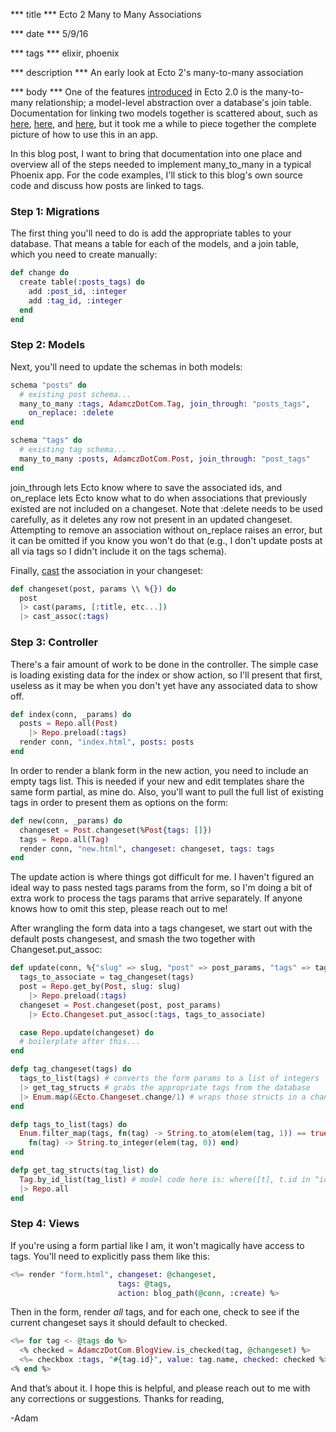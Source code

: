 *** title ***
Ecto 2 Many to Many Associations

*** date ***
5/9/16

*** tags ***
elixir, phoenix

*** description ***
An early look at Ecto 2's many-to-many association

*** body ***
One of the features [introduced](https://github.com/elixir-ecto/ecto/blob/master/CHANGELOG.md) in Ecto 2.0 is the many-to-many relationship; a model-level abstraction over a database's join table. Documentation for linking two models together is scattered about, such as  [here](https://hexdocs.pm/ecto/Ecto.Association.ManyToMany.html), [here](https://hexdocs.pm/ecto/Ecto.Changeset.html#put_assoc/4), and [here](https://hexdocs.pm/ecto/Ecto.Repo.html#c:preload/3), but it took me a while to piece together the complete picture of how to use this in an app.

In this blog post, I want to bring that documentation into one place and overview all of the steps needed to implement many_to_many in a typical Phoenix app. For the code examples, I'll stick to this blog's own source code and discuss how posts are linked to tags.

### Step 1: Migrations

The first thing you'll need to do is add the appropriate tables to your database. That means a table for each of the models, and a join table, which you need to create manually:

```elixir
def change do
  create table(:posts_tags) do
    add :post_id, :integer
    add :tag_id, :integer
  end
end
```

### Step 2: Models

Next, you'll need to update the schemas in both models:

```elixir
schema "posts" do
  # existing post schema...
  many_to_many :tags, AdamczDotCom.Tag, join_through: "posts_tags",
    on_replace: :delete
end

schema "tags" do
  # existing tag schema...
  many_to_many :posts, AdamczDotCom.Post, join_through: "post_tags"
end
```

join_through lets Ecto know where to save the associated ids, and on_replace lets Ecto know what to do when associations that previously existed are not included on a changeset. Note that :delete needs to be used carefully, as it deletes any row not present in an updated changeset. Attempting to remove an association without on_replace raises an error, but it can be omitted if you know you won't do that (e.g., I don't update posts at all via tags so I didn't include it on the tags schema).

Finally, [cast](https://hexdocs.pm/ecto/Ecto.Changeset.html#cast_assoc/3) the association in your changeset:

```elixir
def changeset(post, params \\ %{}) do
  post
  |> cast(params, [:title, etc...])
  |> cast_assoc(:tags)
```

### Step 3: Controller

There's a fair amount of work to be done in the controller. The simple case is loading existing data for the index or show action, so I'll present that first, useless as it may be when you don't yet have any associated data to show off.

```elixir
def index(conn, _params) do
  posts = Repo.all(Post)
    |> Repo.preload(:tags)
  render conn, "index.html", posts: posts
end
```

In order to render a blank form in the new action, you need to include an empty tags list. This is needed if your new and edit templates share the same form partial, as mine do. Also, you'll want to pull the full list of existing tags in order to present them as options on the form:

```elixir
def new(conn, _params) do
  changeset = Post.changeset(%Post{tags: []})
  tags = Repo.all(Tag)
  render conn, "new.html", changeset: changeset, tags: tags
end
```

The update action is where things got difficult for me. I haven't figured an ideal way to pass nested tags params from the form, so I'm doing a bit of extra work to process the tags params that arrive separately. If anyone knows how to omit this step, please reach out to me!

After wrangling the form data into a tags changeset, we start out with the default posts changesest, and smash the two together with Changeset.put_assoc:

```elixir
def update(conn, %{"slug" => slug, "post" => post_params, "tags" => tags}) do
  tags_to_associate = tag_changeset(tags)
  post = Repo.get_by(Post, slug: slug)
    |> Repo.preload(:tags)
  changeset = Post.changeset(post, post_params)
    |> Ecto.Changeset.put_assoc(:tags, tags_to_associate)

  case Repo.update(changeset) do
  # boilerplate after this...
end

defp tag_changeset(tags) do
  tags_to_list(tags) # converts the form params to a list of integers
  |> get_tag_structs # grabs the appropriate tags from the database
  |> Enum.map(&Ecto.Changeset.change/1) # wraps those structs in a changeset
end

defp tags_to_list(tags) do
  Enum.filter_map(tags, fn(tag) -> String.to_atom(elem(tag, 1)) == true end,
    fn(tag) -> String.to_integer(elem(tag, 0)) end)
end

defp get_tag_structs(tag_list) do
  Tag.by_id_list(tag_list) # model code here is: where([t], t.id in ^ids)
  |> Repo.all
end
```

### Step 4: Views

If you're using a form partial like I am, it won't magically have access to tags. You'll need to explicitly pass them like this:

```elixir
<%= render "form.html", changeset: @changeset,
                        tags: @tags,
                        action: blog_path(@conn, :create) %>
```

Then in the form, render *all* tags, and for each one, check to see if the current changeset says it should default to checked.

```elixir
<%= for tag <- @tags do %>
  <% checked = AdamczDotCom.BlogView.is_checked(tag, @changeset) %>
  <%= checkbox :tags, "#{tag.id}", value: tag.name, checked: checked %> <%= tag.name %>
<% end %>
```

And that’s about it. I hope this is helpful, and please reach out to me with any corrections or suggestions. Thanks for reading,

-Adam